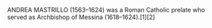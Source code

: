 ANDREA MASTRILLO (1563–1624) was a Roman Catholic prelate who served as Archbishop of Messina (1618–1624).[1][2]
